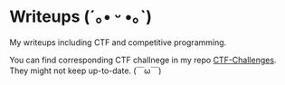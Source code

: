 # Writeups (´｡• ᵕ •｡`)

My writeups including CTF and competitive programming.

You can find corresponding CTF challnege in my repo [CTF-Challenges](https://github.com/Auxy233/CTF-Challenges). They might not keep up-to-date. (￣ω￣)